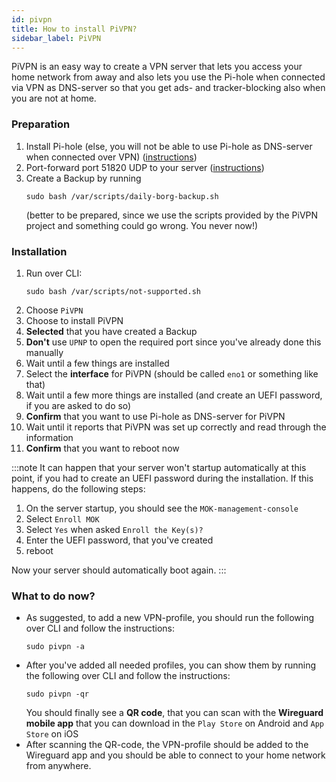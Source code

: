 ```yaml
---
id: pivpn
title: How to install PiVPN?
sidebar_label: PiVPN
---
```


PiVPN is an easy way to create a VPN server that lets you access your home network from away and also lets you use the Pi-hole when connected via VPN as DNS-server so that you get ads- and tracker-blocking also when you are not at home.

### Preparation
1. Install Pi-hole (else, you will not be able to use Pi-hole as DNS-server when connected over VPN) ([instructions](./pi-hole))
1. Port-forward port 51820 UDP to your server ([instructions](./port-forwarding))
1. Create a Backup by running 
    ```shell
    sudo bash /var/scripts/daily-borg-backup.sh
    ``` 
    (better to be prepared, since we use the scripts provided by the PiVPN project and something could go wrong. You never now!)

### Installation
1. Run over CLI:
    ```shell
    sudo bash /var/scripts/not-supported.sh
    ```
1. Choose `PiVPN`
1. Choose to install PiVPN
1. **Selected** that you have created a Backup
1. **Don't** use `UPNP` to open the required port since you've already done this manually
1. Wait until a few things are installed
1. Select the **interface** for PiVPN (should be called `eno1` or something like that)
1. Wait until a few more things are installed (and create an UEFI password, if you are asked to do so)
1. **Confirm** that you want to use Pi-hole as DNS-server for PiVPN
1. Wait until it reports that PiVPN was set up correctly and read through the information
1. **Confirm** that you want to reboot now

:::note
It can happen that your server won't startup automatically at this point, if you had to create an UEFI password during the installation. If this happens, do the following steps:
1. On the server startup, you should see the `MOK-management-console`
1. Select `Enroll MOK`
1. Select `Yes` when asked `Enroll the Key(s)?`
1. Enter the UEFI password, that you've created
1. reboot

Now your server should automatically boot again.
:::

### What to do now?
- As suggested, to add a new VPN-profile, you should run the following over CLI and follow the instructions:
    ```shell
    sudo pivpn -a
    ```
- After you've added all needed profiles, you can show them by running the following over CLI and follow the instructions:
    ```shell
    sudo pivpn -qr
    ```
    You should finally see a **QR code**, that you can scan with the **Wireguard mobile app** that you can download in the `Play Store` on Android and `App Store` on iOS
- After scanning the QR-code, the VPN-profile should be added to the Wireguard app and you should be able to connect to your home network from anywhere.
